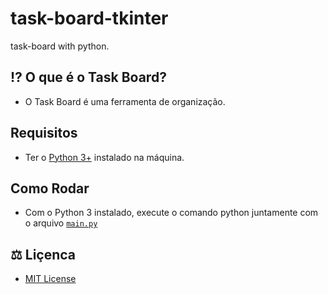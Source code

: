 # task-board-tkinter


task-board with python.


## ⁉ O que é o Task Board?

- O Task Board é uma ferramenta de organização.


## Requisitos

- Ter o [Python 3+](http://www.python.org/) instalado na máquina.

## Como Rodar

- Com o Python 3 instalado, execute o comando python juntamente com o arquivo [`main.py`](https://github.com/luisassmann/task-board-tkinter/blob/master/main.py)

## ⚖ Liçenca

- [MIT License](https://github.com/luisassmann/scrum-tkinter/blob/master/LICENSE?raw=True)
